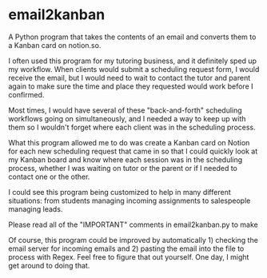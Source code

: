 # email2kanban

A Python program that takes the contents of an email and converts them to a Kanban card on notion.so.

I often used this program for my tutoring business, and it definitely sped up my workflow. When clients would submit a scheduling request form, I would receive the email, but I would need to wait to contact the tutor and parent again to make sure the time and place they requested would work before I confirmed.

Most times, I would have several of these "back-and-forth" scheduling workflows going on simultaneously, and I needed a way to keep up with them so I wouldn't forget where each client was in the scheduling process.

What this program allowed me to do was create a Kanban card on Notion for each new scheduling request that came in so that I could quickly look at my Kanban board and know where each session was in the scheduling process, whether I was waiting on tutor or the parent or if I needed to contact one or the other.

I could see this program being customized to help in many different situations: from students managing incoming assignments to salespeople managing leads.

Please read all of the "IMPORTANT" comments in email2kanban.py to make 

Of course, this program could be improved by automatically 1) checking the email server for incoming emails and 2) pasting the email into the file to process with Regex. Feel free to figure that out yourself. One day, I might get around to doing that.
